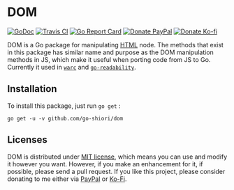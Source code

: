 DOM
===

[![GoDoc](https://godoc.org/github.com/go-shiori/dom?status.png)](https://godoc.org/github.com/go-shiori/dom)
[![Travis CI](https://travis-ci.org/go-shiori/go-readability.svg?branch=master)](https://travis-ci.org/go-shiori/dom)
[![Go Report Card](https://goreportcard.com/badge/github.com/go-shiori/dom)](https://goreportcard.com/report/github.com/go-shiori/dom)
[![Donate PayPal](https://img.shields.io/static/v1?label=donate&message=PayPal&color=00457C&logo=paypal)](https://www.paypal.me/RadhiFadlillah)
[![Donate Ko-fi](https://img.shields.io/static/v1?label=donate&message=Ko-fi&color=F16061&logo=ko-fi)](https://ko-fi.com/radhifadlillah)

DOM is a Go package for manipulating [HTML](https://godoc.org/golang.org/x/net/html) node. The methods that exist in this package has similar name and purpose as the DOM manipulation methods in JS, which make it useful when porting code from JS to Go. Currently it used in [`warc`](https://github.com/go-shiori/warc) and [`go-readability`](https://github.com/go-shiori/go-readability).

## Installation

To install this package, just run `go get` :

```
go get -u -v github.com/go-shiori/dom
```

## Licenses

DOM is distributed under [MIT license](https://choosealicense.com/licenses/mit/), which means you can use and modify it however you want. However, if you make an enhancement for it, if possible, please send a pull request. If you like this project, please consider donating to me either via [PayPal](https://www.paypal.me/RadhiFadlillah) or [Ko-Fi](https://ko-fi.com/radhifadlillah).
